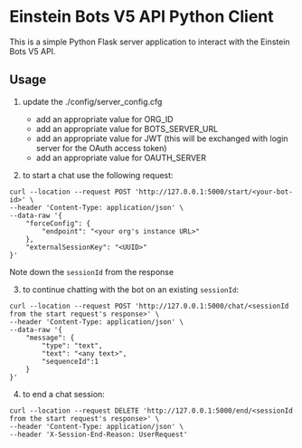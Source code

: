 # Einstein Bots V5 API Python Client

This is a simple Python Flask server application to interact with the Einstein Bots V5 API.

## Usage

1. update the ./config/server_config.cfg
   - add an appropriate value for ORG_ID
   - add an appropriate value for BOTS_SERVER_URL
   - add an appropriate value for JWT (this will be exchanged with login server for the OAuth access token)
   - add an appropriate value for OAUTH_SERVER

2. to start a chat use the following request:
```
curl --location --request POST 'http://127.0.0.1:5000/start/<your-bot-id>' \
--header 'Content-Type: application/json' \
--data-raw '{
    "forceConfig": {
        "endpoint": "<your org's instance URL>"
    },
    "externalSessionKey": "<UUID>"
}'
```
Note down the `sessionId` from the response

3. to continue chatting with the bot on an existing `sessionId`:
```
curl --location --request POST 'http://127.0.0.1:5000/chat/<sessionId from the start request's response>' \
--header 'Content-Type: application/json' \
--data-raw '{
    "message": {
        "type": "text",
        "text": "<any text>",
        "sequenceId":1
    }
}'
```

4. to end a chat session:
```
curl --location --request DELETE 'http://127.0.0.1:5000/end/<sessionId from the start request's response>' \
--header 'Content-Type: application/json' \
--header 'X-Session-End-Reason: UserRequest'
```
